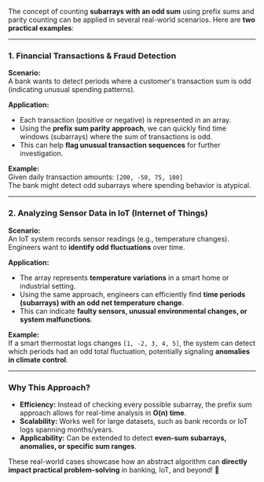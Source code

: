 The concept of counting **subarrays with an odd sum** using prefix sums and parity counting can be applied in several real-world scenarios. Here are **two practical examples**:  

---

### **1. Financial Transactions & Fraud Detection**
**Scenario:**  
A bank wants to detect periods where a customer's transaction sum is odd (indicating unusual spending patterns).  

**Application:**
- Each transaction (positive or negative) is represented in an array.
- Using the **prefix sum parity approach**, we can quickly find time windows (subarrays) where the sum of transactions is odd.
- This can help **flag unusual transaction sequences** for further investigation.

**Example:**  
Given daily transaction amounts: `[200, -50, 75, 100]`  
The bank might detect odd subarrays where spending behavior is atypical.

---

### **2. Analyzing Sensor Data in IoT (Internet of Things)**
**Scenario:**  
An IoT system records sensor readings (e.g., temperature changes). Engineers want to **identify odd fluctuations** over time.  

**Application:**  
- The array represents **temperature variations** in a smart home or industrial setting.
- Using the same approach, engineers can efficiently find **time periods (subarrays) with an odd net temperature change**.
- This can indicate **faulty sensors, unusual environmental changes, or system malfunctions**.

**Example:**  
If a smart thermostat logs changes `[1, -2, 3, 4, 5]`, the system can detect which periods had an odd total fluctuation, potentially signaling **anomalies in climate control**.

---

### **Why This Approach?**
- **Efficiency:** Instead of checking every possible subarray, the prefix sum approach allows for real-time analysis in **O(n) time**.
- **Scalability:** Works well for large datasets, such as bank records or IoT logs spanning months/years.
- **Applicability:** Can be extended to detect **even-sum subarrays, anomalies, or specific sum ranges**.

These real-world cases showcase how an abstract algorithm can **directly impact practical problem-solving** in banking, IoT, and beyond! 🚀
